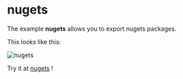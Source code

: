 # nugets

The example **nugets** allows you to export nugets packages.

This looks like this:

 ![nugets](@site/static/img/examples/nugets.png) 

Try it at <a href='/../automation/loadexample/nugets' target='_blank'>nugets</a> !



